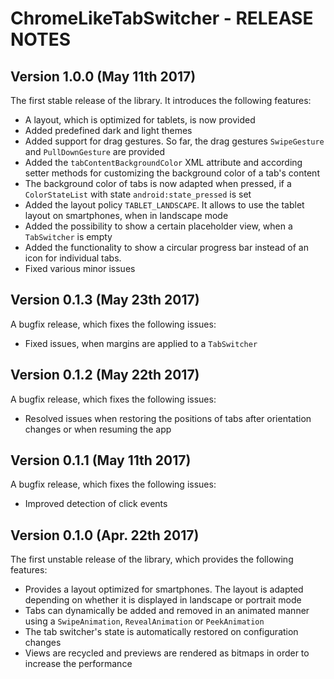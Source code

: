 # ChromeLikeTabSwitcher - RELEASE NOTES

## Version 1.0.0 (May 11th 2017)

The first stable release of the library. It introduces the following features:

- A layout, which is optimized for tablets, is now provided
- Added predefined dark and light themes
- Added support for drag gestures. So far, the drag gestures `SwipeGesture` and `PullDownGesture` are provided
- Added the `tabContentBackgroundColor` XML attribute and according setter methods for customizing the background color of a tab's content
- The background color of tabs is now adapted when pressed, if a `ColorStateList` with state `android:state_pressed` is set
- Added the layout policy `TABLET_LANDSCAPE`. It allows to use the tablet layout on smartphones, when in landscape mode
- Added the possibility to show a certain placeholder view, when a `TabSwitcher` is empty
- Added the functionality to show a circular progress bar instead of an icon for individual tabs.
- Fixed various minor issues

## Version 0.1.3 (May 23th 2017)

A bugfix release, which fixes the following issues:

- Fixed issues, when margins are applied to a `TabSwitcher`

## Version 0.1.2 (May 22th 2017)

A bugfix release, which fixes the following issues:

- Resolved issues when restoring the positions of tabs after orientation changes or when resuming the app

## Version 0.1.1 (May 11th 2017)

A bugfix release, which fixes the following issues:

- Improved detection of click events

## Version 0.1.0 (Apr. 22th 2017)

The first unstable release of the library, which provides the following features:

- Provides a layout optimized for smartphones. The layout is adapted depending on whether it is displayed in landscape or portrait mode 
- Tabs can dynamically be added and removed in an animated manner using a `SwipeAnimation`, `RevealAnimation` or `PeekAnimation`
- The tab switcher's state is automatically restored on configuration changes
- Views are recycled and previews are rendered as bitmaps in order to increase the performance